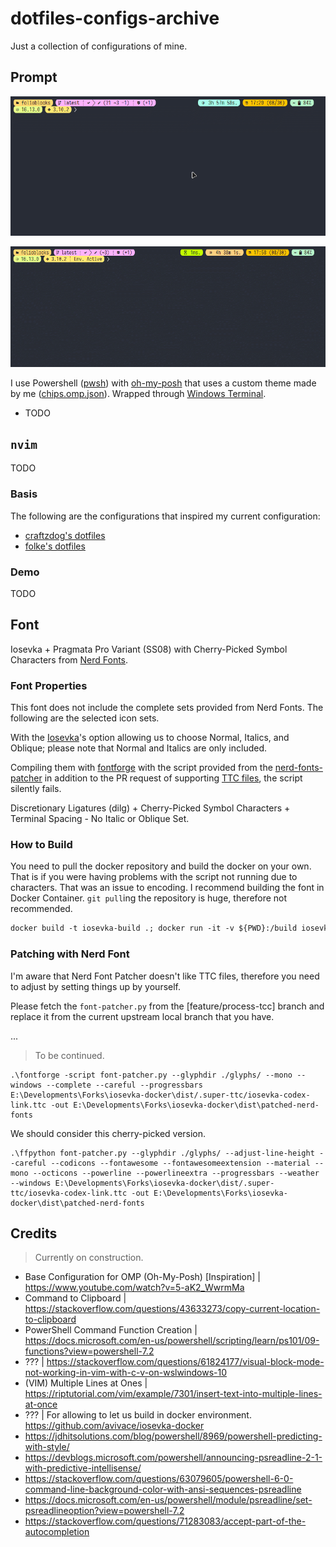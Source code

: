 # dotfiles-configs-archive

Just a collection of configurations of mine.

## Prompt

<div align="center">

[![chips.omp.json git states showcase #1](https://github.com/CodexLink/chips.omp.json/blob/latest/assets/highlight_git_states_1.gif)](https://ohmyposh.dev/docs/themes#chips)

[![chips.omp.json on-the-spot env. change](https://github.com/CodexLink/chips.omp.json/blob/latest/assets/highlight_on_the_spot_env_change.gif)](https://ohmyposh.dev/docs/themes#chips)

</div>

I use Powershell ([pwsh](https://github.com/PowerShell/PowerShell)) with [oh-my-posh](https://github.com/JanDeDobbeleer/oh-my-posh) that uses a custom theme made by me ([chips.omp.json](https://github.com/CodexLink/chips.omp.json)). Wrapped through [Windows Terminal](https://github.com/microsoft/terminal).

- TODO

## `nvim`

TODO

### Basis

The following are the configurations that inspired my current configuration:

- [craftzdog's dotfiles](https://github.com/craftzdog/dotfiles-public/blob/master/.config/nvim/lua/craftzdog/plugins.lua)
- [folke's dotfiles](https://github.com/folke/dot/tree/master/config/nvim)

### Demo

TODO

## Font

Iosevka + Pragmata Pro Variant (SS08) with Cherry-Picked Symbol Characters from [Nerd Fonts](https://github.com/ryanoasis/nerd-fonts).

### Font Properties

This font does not include the complete sets provided from Nerd Fonts. The following are the selected icon sets.

With the [Iosevka](https://github.com/be5invis/Iosevka)'s option allowing us to choose Normal, Italics, and Oblique; please note that Normal and Italics are only included.

Compiling them with [fontforge](https://github.com/fontforge/fontforge) with the script provided from the [nerd-fonts-patcher](https://github.com/ryanoasis/nerd-fonts) in addition to the PR request of supporting [TTC files](https://github.com/ryanoasis/nerd-fonts/tree/feature/process-ttc), the script silently fails.

Discretionary Ligatures (dilg) + Cherry-Picked Symbol Characters + Terminal Spacing - No Italic or Oblique Set.

<Picture Here>

### How to Build

You need to pull the docker repository and build the docker on your own. That is if you were having problems with the script not running due to characters. That was an issue to encoding. I recommend building the font in Docker Container. `git pull`ing the repository is huge, therefore not recommended.

```txt
docker build -t iosevka-build .; docker run -it -v ${PWD}:/build iosevka-build super-ttc::iosevka-codex-link
```

### Patching with Nerd Font

I'm aware that Nerd Font Patcher doesn't like TTC files, therefore you need to adjust by setting things up by yourself.

Please fetch the `font-patcher.py` from the [feature/process-tcc] branch and replace it from the current upstream local branch that you have.

...

> To be continued.

```
.\fontforge -script font-patcher.py --glyphdir ./glyphs/ --mono --windows --complete --careful --progressbars E:\Developments\Forks\iosevka-docker\dist/.super-ttc/iosevka-codex-link.ttc -out E:\Developments\Forks\iosevka-docker\dist\patched-nerd-fonts
```

We should consider this cherry-picked version.

```
.\ffpython font-patcher.py --glyphdir ./glyphs/ --adjust-line-height --careful --codicons --fontawesome --fontawesomeextension --material --mono --octicons --powerline --powerlineextra --progressbars --weather --windows E:\Developments\Forks\iosevka-docker\dist/.super-ttc/iosevka-codex-link.ttc -out E:\Developments\Forks\iosevka-docker\dist\patched-nerd-fonts
```

## Credits

> Currently on construction.

- Base Configuration for OMP (Oh-My-Posh) [Inspiration] | https://www.youtube.com/watch?v=5-aK2_WwrmMa
- Command to Clipboard | https://stackoverflow.com/questions/43633273/copy-current-location-to-clipboard
- PowerShell Command Function Creation | https://docs.microsoft.com/en-us/powershell/scripting/learn/ps101/09-functions?view=powershell-7.2
- ??? | https://stackoverflow.com/questions/61824177/visual-block-mode-not-working-in-vim-with-c-v-on-wslwindows-10
- (VIM) Multiple Lines at Ones | https://riptutorial.com/vim/example/7301/insert-text-into-multiple-lines-at-once
- ??? | For allowing to let us build in docker environment. https://github.com/avivace/iosevka-docker
- https://jdhitsolutions.com/blog/powershell/8969/powershell-predicting-with-style/
- https://devblogs.microsoft.com/powershell/announcing-psreadline-2-1-with-predictive-intellisense/
- https://stackoverflow.com/questions/63079605/powershell-6-0-command-line-background-color-with-ansi-sequences-psreadline
- https://docs.microsoft.com/en-us/powershell/module/psreadline/set-psreadlineoption?view=powershell-7.2
- https://stackoverflow.com/questions/71283083/accept-part-of-the-autocompletion
